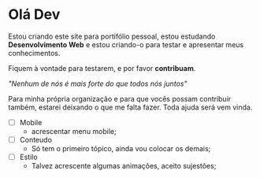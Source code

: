 # Olá Dev
 
 Estou criando este site para portifólio pessoal, estou estudando **Desenvolvimento Web** e estou criando-o para testar e apresentar meus conhecimentos.
 
 Fiquem à vontade para testarem, e por favor **contribuam**.
 
 *"Nenhum de nós é mais forte do que todos nós juntos"*
 
 Para minha própria organização e para que vocês possam contribuir também, estarei deixando o que me falta fazer. Toda ajuda será vem vinda.
 
 - [ ] Mobile
    * acrescentar menu mobile;
 - [ ] Conteudo
    * Só tem o primeiro tópico, ainda vou colocar os demais;
 - [ ] Estilo
    * Talvez acrescente algumas animações, aceito sujestões;
